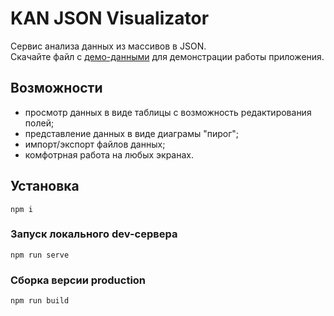 # KAN JSON Visualizator  
Сервис анализа данных из массивов в JSON.  
Скачайте файл с [демо-данными](https://wr-team.ru/demo/kjv/kjv-data-demo.txt) для демонстрации работы приложения.

## Возможности  
* просмотр данных в виде таблицы с возможность редактирования полей;
* представление данных в виде диаграмы "пирог";
* импорт/экспорт файлов данных;
* комфотрная работа на любых экранах.

## Установка 
```
npm i
```

### Запуск локального dev-сервера
```
npm run serve
```

### Сборка версии production
```
npm run build
```
